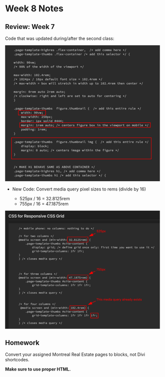 # Week 8 Notes

## Review: Week 7

Code that was updated during/after the second class:

![Modified week 7 CSS code](./week-8/week-7-code-additions.png)


- New Code: Convert media query pixel sizes to rems (divide by 16)
  
  - 525px / 16 = 32.8125rem
  - 755px / 16 = 47.1875rem

![Modified week 7 media queries](./week-8/week-7-code-additions-media-queries.png)

## Homework

Convert your assigned Montreal Real Estate pages to blocks, not Divi shortcodes.

**Make sure to use proper HTML.**
